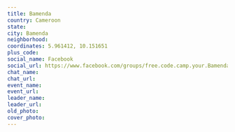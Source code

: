 ```yaml
---
title: Bamenda
country: Cameroon
state: 
city: Bamenda
neighborhood: 
coordinates: 5.961412, 10.151651
plus_code:
social_name: Facebook
social_url: https://www.facebook.com/groups/free.code.camp.your.Bamenda
chat_name:
chat_url:
event_name:
event_url:
leader_name:
leader_url:
old_photo: 
cover_photo:
---
```

